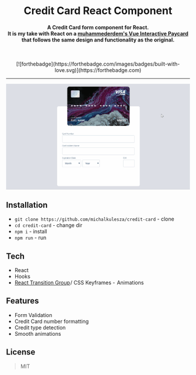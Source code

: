 <h1 align="center">Credit Card React Component</h1>
<h4 align="center">A Credit Card form component for React. <br>It is my take with React on a <a href="https://github.com/muhammederdem/vue-interactive-paycard">muhammederdem's Vue Interactive Paycard</a> that follows the same design and functionality as the original.</h4>
  <br>
  <p align="center">
    [![forthebadge](https://forthebadge.com/images/badges/built-with-love.svg)](https://forthebadge.com)
  </p>
  

---

<p align="center">
<img align="center" src="https://github.com/michalkulesza/credit-card/blob/master/preview.gif" alt="covid-19" />
  </p>

## Installation

- `git clone https://github.com/michalkulesza/credit-card` - clone
- `cd credit-card` - change dir
- `npm i` - install
- `npm run` - run

## Tech

- React
- Hooks
- [React Transition Group](https://github.com/reactjs/react-transition-group) / CSS Keyframes -  Animations

## Features

- Form Validation
- Credit Card number formatting
- Credit type detection
- Smooth animations

## License

> MIT
